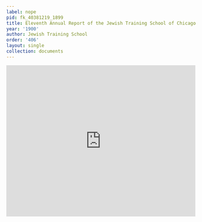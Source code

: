 ```yaml
---
label: nope
pid: fk_40381219_1899
title: Eleventh Annual Report of the Jewish Training School of Chicago for 1899-1900
year: '1900'
author: Jewish Training School
order: '406'
layout: single
collection: documents
---
```

<iframe src="https://northwestern.app.box.com/embed/s/saq17pdtps8ascyrfxjl8jboi4lad9tb?sortColumn=date&view=list" width="500" height="400" frameborder="0" allowfullscreen webkitallowfullscreen msallowfullscreen></iframe>
